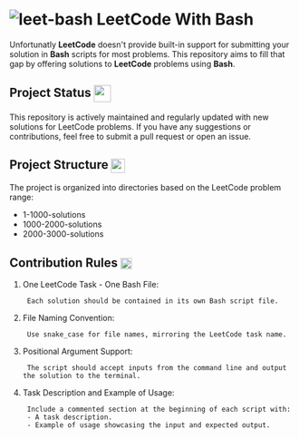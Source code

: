 # ![leet-bash](https://github.com/HarutyunAg/leetcode-with-bash/assets/106912298/9e869ecb-359b-40a7-9d96-3ed96390e99b) LeetCode With Bash

Unfortunatly __LeetCode__ doesn't provide built-in support for submitting your solution in __Bash__ scripts for most problems. This repository aims to fill that gap by offering solutions to __LeetCode__ problems using __Bash__.

## Project Status <img align="center" width="30" height="30" src="https://github.com/HarutyunAg/leetcode-with-bash/assets/106912298/d6c71745-d94b-42c2-a366-b4a1a4674598"> 

This repository is actively maintained and regularly updated with new solutions for LeetCode problems. If you have any suggestions or contributions, feel free to submit a pull request or open an issue.

## Project Structure <img align="center" width="25" height="25" src="https://github.com/HarutyunAg/leetcode-with-bash/assets/106912298/53961df7-e2ad-44aa-8ef0-24fed2c670ec"> 

The project is organized into directories based on the LeetCode problem range:
- 1-1000-solutions
- 1000-2000-solutions
- 2000-3000-solutions

## Contribution Rules <img align="center" width="20" height="20" src="https://github.com/HarutyunAg/leetcode-with-bash/assets/106912298/afa33d73-ec14-4156-b9c2-1f7fe3de20c3"> 

1. One LeetCode Task - One Bash File:

        Each solution should be contained in its own Bash script file.

2. File Naming Convention:

        Use snake_case for file names, mirroring the LeetCode task name.

3. Positional Argument Support:
   
        The script should accept inputs from the command line and output the solution to the terminal.

4. Task Description and Example of Usage:

        Include a commented section at the beginning of each script with:
        - A task description.
        - Example of usage showcasing the input and expected output.
